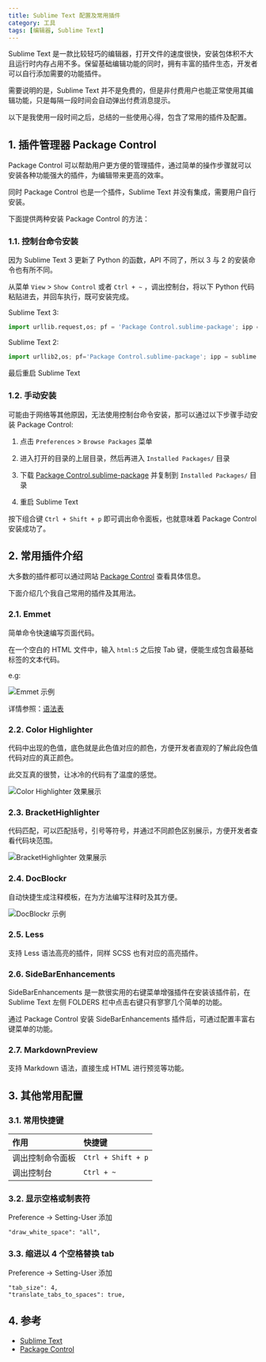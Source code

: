 ```yaml
---
title: Sublime Text 配置及常用插件
category: 工具
tags: [编辑器, Sublime Text]
---
```


Sublime Text 是一款比较轻巧的编辑器，打开文件的速度很快，安装包体积不大且运行时内存占用不多。保留基础编辑功能的同时，拥有丰富的插件生态，开发者可以自行添加需要的功能插件。

需要说明的是，Sublime Text 并不是免费的，但是非付费用户也能正常使用其编辑功能，只是每隔一段时间会自动弹出付费消息提示。

以下是我使用一段时间之后，总结的一些使用心得，包含了常用的插件及配置。

## 1. 插件管理器 Package Control

Package Control 可以帮助用户更方便的管理插件，通过简单的操作步骤就可以安装各种功能强大的插件，为编辑带来更高的效率。

同时 Package Control 也是一个插件，Sublime Text 并没有集成，需要用户自行安装。

下面提供两种安装 Package Control 的方法：

### 1.1. 控制台命令安装

因为 Sublime Text 3 更新了 Python 的函数，API 不同了，所以 3 与 2 的安装命令也有所不同。

从菜单 `View` > `Show Control` 或者 `Ctrl + ~` ，调出控制台，将以下 Python 代码粘贴进去，并回车执行，既可安装完成。

Sublime Text 3:

```python
import urllib.request,os; pf = 'Package Control.sublime-package'; ipp = sublime.installed_packages_path(); urllib.request.install_opener( urllib.request.build_opener( urllib.request.ProxyHandler()) ); open(os.path.join(ipp, pf), 'wb').write(urllib.request.urlopen( 'http://sublime.wbond.net/' + pf.replace(' ','%20')).read())
```

Sublime Text 2:

```python
import urllib2,os; pf='Package Control.sublime-package'; ipp = sublime.installed_packages_path(); os.makedirs( ipp ) if not os.path.exists(ipp) else None; urllib2.install_opener( urllib2.build_opener( urllib2.ProxyHandler( ))); open( os.path.join( ipp, pf), 'wb' ).write( urllib2.urlopen( 'http://sublime.wbond.net/' +pf.replace( ' ','%20' )).read()); print( 'Please restart Sublime Text to finish installation')
```

最后重启 Sublime Text

### 1.2. 手动安装

可能由于网络等其他原因，无法使用控制台命令安装，那可以通过以下步骤手动安装 Package Control:

1. 点击 `Preferences` > `Browse Packages` 菜单

2. 进入打开的目录的上层目录，然后再进入 `Installed Packages/` 目录

3. 下载 [Package Control.sublime-package](https://sublime.wbond.net/Package%20Control.sublime-package) 并复制到 `Installed Packages/` 目录

4. 重启 Sublime Text

按下组合键 `Ctrl + Shift + p` 即可调出命令面板，也就意味着 Package Control 安装成功了。

## 2. 常用插件介绍

大多数的插件都可以通过网站 [Package Control](https://packagecontrol.io/) 查看具体信息。

下面介绍几个我自己常用的插件及其用法。

### 2.1. Emmet

简单命令快速编写页面代码。

在一个空白的 HTML 文件中，输入 `html:5` 之后按 Tab 键，便能生成包含最基础标签的文本代码。

e.g:

![Emmet 示例](https://i.loli.net/2021/07/22/38rhHRxaqQtPXwE.gif)

详情参照：[语法表](http://docs.emmet.io/cheat-sheet/)

### 2.2. Color Highlighter

代码中出现的色值，底色就是此色值对应的颜色，方便开发者直观的了解此段色值代码对应的真正颜色。

此交互真的很赞，让冰冷的代码有了温度的感觉。

![Color Highlighter 效果展示](https://i.loli.net/2021/07/22/5jGLyrMSVlzB72t.png)

### 2.3. BracketHighlighter

代码匹配，可以匹配括号，引号等符号，并通过不同颜色区别展示，方便开发者查看代码块范围。

![BracketHighlighter 效果展示](https://i.loli.net/2021/07/22/2a7vLI5inmCGwu9.png)

### 2.4. DocBlockr

自动快捷生成注释模板，在为方法编写注释时及其方便。

![DocBlockr 示例](https://i.loli.net/2021/07/23/8uaqHBJOT1yDSNU.gif)

### 2.5. Less

支持 Less 语法高亮的插件，同样 SCSS 也有对应的高亮插件。

### 2.6. SideBarEnhancements

SideBarEnhancements 是一款很实用的右键菜单增强插件在安装该插件前，在 Sublime Text 左侧 FOLDERS 栏中点击右键只有寥寥几个简单的功能。

通过 Package Control 安装 SideBarEnhancements 插件后，可通过配置丰富右键菜单的功能。

### 2.7. MarkdownPreview

支持 Markdown 语法，直接生成 HTML 进行预览等功能。

## 3. 其他常用配置

### 3.1. 常用快捷键

| 作用             | 快捷键             |
| :--------------- | :----------------- |
| 调出控制命令面板 | `Ctrl + Shift + p` |
| 调出控制台       | `Ctrl + ~`         |

### 3.2. 显示空格或制表符

Preference -> Setting-User 添加

```config
"draw_white_space": "all",
```

### 3.3. 缩进以 4 个空格替换 tab

Preference -> Setting-User 添加

```config
"tab_size": 4,
"translate_tabs_to_spaces": true,
```

## 4. 参考

- [Sublime Text](https://www.sublimetext.com/)
- [Package Control](https://packagecontrol.io/)
